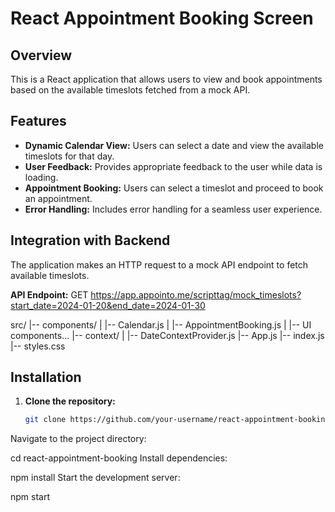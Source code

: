 # React Appointment Booking Screen

## Overview

This is a React application that allows users to view and book appointments based on the available timeslots fetched from a mock API.

## Features

- **Dynamic Calendar View:** Users can select a date and view the available timeslots for that day.
- **User Feedback:** Provides appropriate feedback to the user while data is loading.
- **Appointment Booking:** Users can select a timeslot and proceed to book an appointment.
- **Error Handling:** Includes error handling for a seamless user experience.

## Integration with Backend

The application makes an HTTP request to a mock API endpoint to fetch available timeslots.

**API Endpoint:**
GET https://app.appointo.me/scripttag/mock_timeslots?start_date=2024-01-20&end_date=2024-01-30


src/
|-- components/
|   |-- Calendar.js
|   |-- AppointmentBooking.js
|   |-- UI components...
|-- context/
|   |-- DateContextProvider.js
|-- App.js
|-- index.js
|-- styles.css






## Installation

1. **Clone the repository:**
   ```bash
   git clone https://github.com/your-username/react-appointment-booking.git
Navigate to the project directory:


cd react-appointment-booking
Install dependencies:


npm install
Start the development server:


npm start
